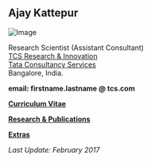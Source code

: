 ## Ajay Kattepur

![Image](https://ajaykattepur.github.io/ajaykattepur/ajay.jpg)

Research Scientist (Assistant Consultant)           
[TCS Research & Innovation](http://research-innovation.tcs.com/research/Pages/default.aspx)  
[Tata Consultancy Services](https://www.tcs.com/)  
Bangalore, India.

**email: firstname.lastname @ tcs.com**
   
     
  
[**Curriculum Vitae**](cv.md)
   
[**Research & Publications**](research.md)

[**Extras**](extras.md)



_Last Update: February 2017_
